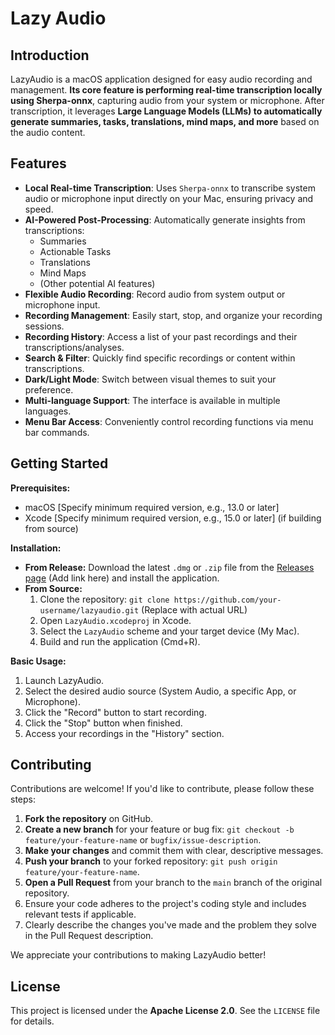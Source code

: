 # Lazy Audio

## Introduction

LazyAudio is a macOS application designed for easy audio recording and management. **Its core feature is performing real-time transcription locally using Sherpa-onnx**, capturing audio from your system or microphone. After transcription, it leverages **Large Language Models (LLMs) to automatically generate summaries, tasks, translations, mind maps, and more** based on the audio content.

## Features

*   **Local Real-time Transcription**: Uses `Sherpa-onnx` to transcribe system audio or microphone input directly on your Mac, ensuring privacy and speed.
*   **AI-Powered Post-Processing**: Automatically generate insights from transcriptions:
    *   Summaries
    *   Actionable Tasks
    *   Translations
    *   Mind Maps
    *   (Other potential AI features)
*   **Flexible Audio Recording**: Record audio from system output or microphone input.
*   **Recording Management**: Easily start, stop, and organize your recording sessions.
*   **Recording History**: Access a list of your past recordings and their transcriptions/analyses.
*   **Search & Filter**: Quickly find specific recordings or content within transcriptions.
*   **Dark/Light Mode**: Switch between visual themes to suit your preference.
*   **Multi-language Support**: The interface is available in multiple languages.
*   **Menu Bar Access**: Conveniently control recording functions via menu bar commands.

## Getting Started

**Prerequisites:**

*   macOS [Specify minimum required version, e.g., 13.0 or later]
*   Xcode [Specify minimum required version, e.g., 15.0 or later] (if building from source)

**Installation:**

*   **From Release:** Download the latest `.dmg` or `.zip` file from the [Releases page](link-to-releases-page) (Add link here) and install the application.
*   **From Source:**
    1.  Clone the repository: `git clone https://github.com/your-username/lazyaudio.git` (Replace with actual URL)
    2.  Open `LazyAudio.xcodeproj` in Xcode.
    3.  Select the `LazyAudio` scheme and your target device (My Mac).
    4.  Build and run the application (Cmd+R).

**Basic Usage:**

1.  Launch LazyAudio.
2.  Select the desired audio source (System Audio, a specific App, or Microphone).
3.  Click the "Record" button to start recording.
4.  Click the "Stop" button when finished.
5.  Access your recordings in the "History" section.

## Contributing

Contributions are welcome! If you'd like to contribute, please follow these steps:

1.  **Fork the repository** on GitHub.
2.  **Create a new branch** for your feature or bug fix: `git checkout -b feature/your-feature-name` or `bugfix/issue-description`.
3.  **Make your changes** and commit them with clear, descriptive messages.
4.  **Push your branch** to your forked repository: `git push origin feature/your-feature-name`.
5.  **Open a Pull Request** from your branch to the `main` branch of the original repository.
6.  Ensure your code adheres to the project's coding style and includes relevant tests if applicable.
7.  Clearly describe the changes you've made and the problem they solve in the Pull Request description.

We appreciate your contributions to making LazyAudio better!

## License

This project is licensed under the **Apache License 2.0**. See the `LICENSE` file for details.